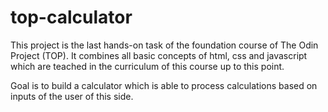 # top-calculator

This project is the last hands-on task of the foundation course of The Odin
Project (TOP). It combines all basic concepts of html, css and javascript which
are teached in the curriculum of this course up to this point.

Goal is to build a calculator which is able to process calculations based on
inputs of the user of this side.
